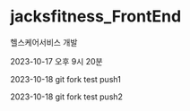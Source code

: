 # jacksfitness_FrontEnd
헬스케어서비스 개발

2023-10-17 오후 9시 20분

2023-10-18
git fork test push1

2023-10-18
git fork test push2